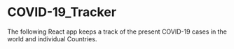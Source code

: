 # COVID-19_Tracker
The following React app keeps a track of the present COVID-19 cases in the world and individual Countries.
